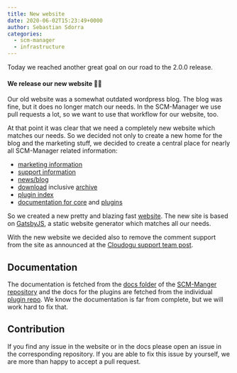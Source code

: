 ```yaml
---
title: New website
date: 2020-06-02T15:23:49+0000
author: Sebastian Sdorra
categories:
  - scm-manager
  - infrastructure
---
```

Today we reached another great goal on our road to the 2.0.0 release.

#### We release our new website 🎉🥳

Our old website was a somewhat outdated wordpress blog.
The blog was fine, but it does no longer match our needs.
In the SCM-Manager we use pull requests a lot, so we want to use that workflow for our website, too.

At that point it was clear that we need a completely new website which matches our needs.
So we decided not only to create a new home for the blog and the marketing stuff, we decided to create a central place for nearly all SCM-Manager related information:

* [marketing information](/)
* [support information](/support/)
* [news/blog](/blog/)
* [download](/download/) inclusive [archive](/download/archive/)
* [plugin index](/plugins/)
* [documentation for core](/docs/) and [plugins](/plugins/)

So we created a new pretty and blazing fast [website](https://github.com/scm-manager/website).
The new site is based on [GatsbyJS](https://www.gatsbyjs.org/), a static website generator which matches all our needs.

With the new website we decided also to remove the comment support from the site as announced at the [Cloudogu support team
 post](/blog/posts/2019-07-30-cloudogu-support-team).

## Documentation

The documentation is fetched from the [docs folder](https://github.com/scm-manager/scm-manager/tree/develop/docs/) of the [SCM-Manger repository](https://github.com/scm-manager/scm-manager) and the docs for the plugins are fetched from the individual [plugin repo](https://github.com/scm-manager?q=plugin).
We know the documentation is far from complete, but we will work hard to fix that.

## Contribution

If you find any issue in the website or in the docs please open an issue in the corresponding repository.
If you are able to fix this issue by yourself, we are more than happy to accept a pull request.
